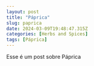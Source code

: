 ```yaml
---
layout: post
title: "Páprica"
slug: paprica
date: 2024-03-09T19:48:47.315Z
categories: [Herbs and Spices]
tags: [Páprica]
---
```

Esse é um post sobre Páprica